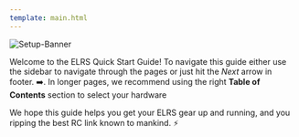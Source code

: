 ```yaml
---
template: main.html
---
```


![Setup-Banner](https://raw.githubusercontent.com/ExpressLRS/ExpressLRS-hardware/master/img/quick-start.png)

Welcome to the ELRS Quick Start Guide! To navigate this guide either use the sidebar to navigate through the pages or just hit the *Next* arrow in footer. :arrow_right:. In longer pages, we recommend using the right **Table of Contents** section to select your hardware

 We hope this guide helps you get your ELRS gear up and running, and you ripping the best RC link known to mankind. :zap: